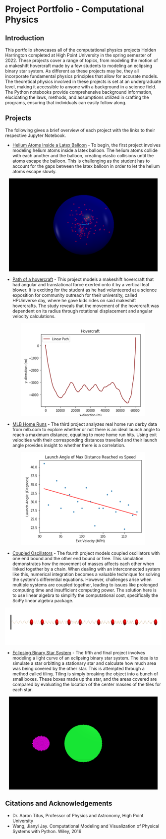 # Project Portfolio - Computational Physics

## Introduction
This portfolio showcases all of the computational physics projects Holden Harrington completed at High Point University in the spring semester of 2022.  These projects cover a range of topics, from modeling the motion of a makeshift hovercraft made by a few students to modeling an eclipsing binary star system.  As different as these projects may be, they all incorporate fundamental physics principles that allow for accurate models.  The theoretical physics involved in these projects is set at an undergraduate level, making it accessible to anyone with a background in a science field.  The Python notebooks provide comprehensive background information, elucidating the laws, methods, and assumptions utilized in crafting the programs, ensuring that individuals can easily follow along.

## Projects
The following gives a brief overview of each project with the links to their respective Jupyter Notebook.

* [Helium Atoms Inside a Latex Balloon](https://github.com/HPUPhysics-PHY2200-S22/00-project-Holden-Harrington.git) - To begin, the first project involves modeling helium atoms inside a latex balloon.  The helium atoms collide with each another and the balloon, creating elastic collisions until the atoms escape the balloon.  This is challenging as the student has to account for the gaps between the latex balloon in order to let the helium atoms escape slowly.

<p align="center">
  <img 
    width="480"
    height="300"
    src="00-Picture.png"
  >
</p>

* [Path of a hovercraft](https://github.com/HPUPhysics-PHY2200-S22/01-project-Holden-Harrington.git) -  This project models a makeshift hovercraft that had angular and translational force exerted onto it by a vertical leaf blower.  It is exciting for the student as he had volunteered at a science exposition for community outreach for their university, called HPUinverse day, where he gave kids rides on said makeshift hovercrafts. The study reveals that the movement of the hovercraft was dependent on its radius through rotational displacement and angular velocity calculations.

<p align="center">
  <img 
    width="400"
    height="300"
    src="01-Picture.png"
  >
</p>

* [MLB Home Runs](https://github.com/HPUPhysics-PHY2200-S22/02-project-Holden-Harrington.git) - The third project analyzes real home run derby data from mlb.com to explore whether or not there is an ideal launch angle to reach a maximum distance, equating to more home run hits.  Using exit velocities with their corresponding distances travelled and their launch angle provides insight to whether there is a correlation.

<p align="center">
  <img 
    width="400"
    height="300"
    src="02-Picture.png"
  >
</p>

* [Coupled Oscillators](<https://github.com/HPUPhysics-PHY2200-S22/03-project-Holden-Harrington.git>) - The fourth project models coupled oscillators with one end bound and the other end bound or free.  This simulation demonstrates how the movement of masses affects each other when linked together by a chain.  When dealing with an interconnected system like this, numerical integration becomes a valuable technique for solving the system's differential equations.  However, challenges arise when multiple systems are coupled together, leading to issues like prolonged computing time and insufficient computing power.  The solution here is to use linear algebra to simplify the computational cost, specifically the SciPy linear algebra package.

<p align="center">
  <img 
    width="770"
    height="120"
    src="03-Picture.png"
  >
</p>

* [Eclipsing Binary Star System](<https://github.com/Holden-Harrington/Final_Portfolio_Computational_Physics/blob/main/04-Project-Holden_Harrington.ipynb>) - The fifth and final project involves modeling a light curve of an eclipsing binary star system.  The idea is to simulate a star orbitting a stationary star and calculate how much area was being covered by the other star.  This is attempted through a method called tiling.  Tiling is simply breaking the object into a bunch of small boxes.  These boxes made up the star, and the areas covered are compared by evaluating the location of the center masses of the tiles for each star.

<p align="center">
  <img 
    width="480"
    height="300"
    src="04-Picture.png"
  >
</p>

## Citations and Acknowledgements
* Dr. Aaron Titus, Professor of Physics and Astronomy, High Point University
* Wang, Jianyi Jay. Computational Modeling and Visualization of Physical Systems with Python. Wiley, 2016
